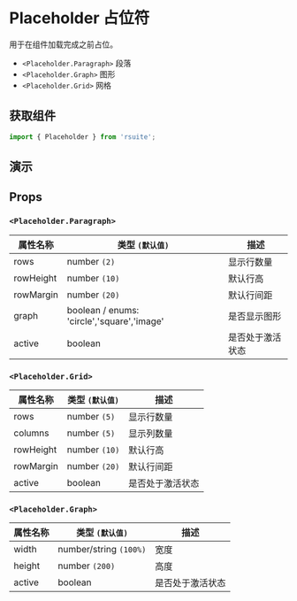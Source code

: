# Placeholder 占位符

用于在组件加载完成之前占位。

- `<Placeholder.Paragraph>` 段落
- `<Placeholder.Graph>` 图形
- `<Placeholder.Grid>` 网格

## 获取组件

```js
import { Placeholder } from 'rsuite';
```

## 演示

<!--{demo}-->

## Props

### `<Placeholder.Paragraph>`

| 属性名称  | 类型 `(默认值)`                            | 描述             |
| --------- | ------------------------------------------ | ---------------- |
| rows      | number `(2)`                               | 显示行数量       |
| rowHeight | number `(10)`                              | 默认行高         |
| rowMargin | number `(20)`                              | 默认行间距       |
| graph     | boolean / enums: 'circle','square','image' | 是否显示图形     |
| active    | boolean                                    | 是否处于激活状态 |

### `<Placeholder.Grid>`

| 属性名称  | 类型 `(默认值)` | 描述             |
| --------- | --------------- | ---------------- |
| rows      | number `(5)`    | 显示行数量       |
| columns   | number `(5)`    | 显示列数量       |
| rowHeight | number `(10)`   | 默认行高         |
| rowMargin | number `(20)`   | 默认行间距       |
| active    | boolean         | 是否处于激活状态 |

### `<Placeholder.Graph>`

| 属性名称 | 类型 `(默认值)`        | 描述             |
| -------- | ---------------------- | ---------------- |
| width    | number/string `(100%)` | 宽度             |
| height   | number `(200)`         | 高度             |
| active   | boolean                | 是否处于激活状态 |

